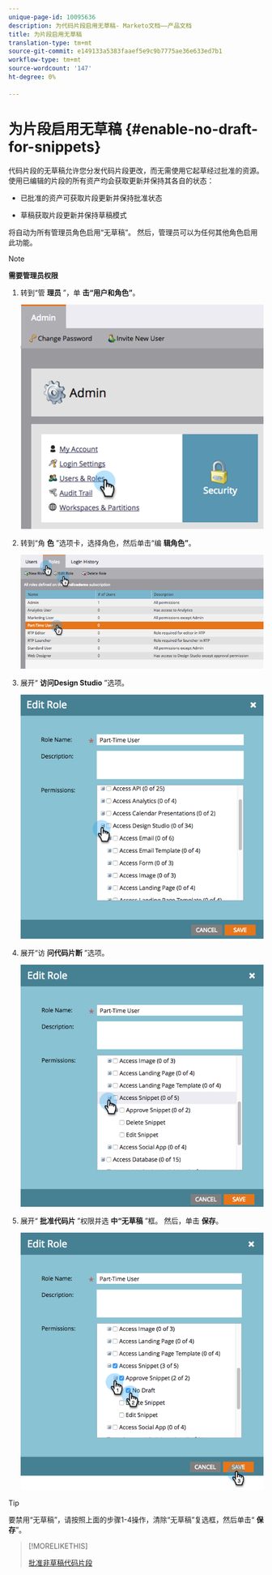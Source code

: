 ```yaml
---
unique-page-id: 10095636
description: 为代码片段启用无草稿- Marketo文档——产品文档
title: 为片段启用无草稿
translation-type: tm+mt
source-git-commit: e149133a5383faaef5e9c9b7775ae36e633ed7b1
workflow-type: tm+mt
source-wordcount: '147'
ht-degree: 0%

---
```



# 为片段启用无草稿 {#enable-no-draft-for-snippets}

代码片段的无草稿允许您分发代码片段更改，而无需使用它起草经过批准的资源。 使用已编辑的片段的所有资产均会获取更新并保持其各自的状态：

* 已批准的资产可获取片段更新并保持批准状态

* 草稿获取片段更新并保持草稿模式

将自动为所有管理员角色启用“无草稿”。 然后，管理员可以为任何其他角色启用此功能。

>[!NOTE]
>
>**需要管理员权限**

1. 转到“管 **理员** ”，单 **击“用户和角色”**。

   ![](assets/usersandroles.png)

1. 转到“角 **色** ”选项卡，选择角色，然后单击“编 **辑角色”**。

   ![](assets/editrole2.png)

1. 展开“ **访问Design Studio** ”选项。

   ![](assets/expanddesignstudio.png)

1. 展开“访 **问代码片断** ”选项。

   ![](assets/expandsnippet.png)

1. 展开“ **批准代码片** ”权限并选 **中“无草稿** ”框。 然后，单击 **保存**。

   ![](assets/2017-06-15-10-35-04.png)

>[!TIP]
>
>要禁用“无草稿”，请按照上面的步骤1-4操作，清除“无草稿”复选框，然后单击“ **保存**”。

>[!MORELIKETHIS]
>
>[批准非草稿代码片段](../../../../product-docs/personalization/segmentation-and-snippets/snippets/approve-a-snippet-with-no-draft.md)

